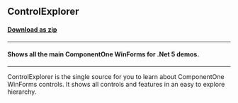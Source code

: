 ## ControlExplorer
#### [Download as zip](https://grapecity.github.io/DownGit/#/home?url=https://github.com/GrapeCity/ComponentOne-WinForms-Samples/tree/master/Core\WinForms\CS\ControlExplorer)
____
#### Shows all the main ComponentOne WinForms for .Net 5 demos.
____
ControlExplorer is the single source for you to learn about ComponentOne WinForms controls. 
It shows all controls and features in an easy to explore hierarchy.
